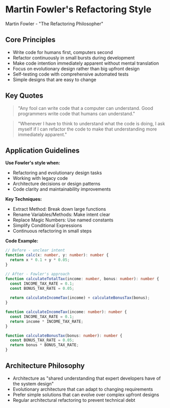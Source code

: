 # Martin Fowler's Refactoring Style

Martin Fowler - "The Refactoring Philosopher"

## Core Principles

- Write code for humans first, computers second
- Refactor continuously in small bursts during development
- Make code intention immediately apparent without mental translation
- Focus on evolutionary design rather than big upfront design
- Self-testing code with comprehensive automated tests
- Simple designs that are easy to change

## Key Quotes

> "Any fool can write code that a computer can understand. Good programmers write code that humans can understand."

> "Whenever I have to think to understand what the code is doing, I ask myself if I can refactor the code to make that understanding more immediately apparent."

## Application Guidelines

**Use Fowler's style when:**
- Refactoring and evolutionary design tasks
- Working with legacy code
- Architecture decisions or design patterns
- Code clarity and maintainability improvements

**Key Techniques:**
- Extract Method: Break down large functions
- Rename Variables/Methods: Make intent clear
- Replace Magic Numbers: Use named constants
- Simplify Conditional Expressions
- Continuous refactoring in small steps

**Code Example:**
```typescript
// Before - unclear intent
function calc(x: number, y: number): number {
  return x * 0.1 + y * 0.05;
}

// After - Fowler's approach
function calculateTotalTax(income: number, bonus: number): number {
  const INCOME_TAX_RATE = 0.1;
  const BONUS_TAX_RATE = 0.05;
  
  return calculateIncomeTax(income) + calculateBonusTax(bonus);
}

function calculateIncomeTax(income: number): number {
  const INCOME_TAX_RATE = 0.1;
  return income * INCOME_TAX_RATE;
}

function calculateBonusTax(bonus: number): number {
  const BONUS_TAX_RATE = 0.05;
  return bonus * BONUS_TAX_RATE;
}
```

## Architecture Philosophy

- Architecture as "shared understanding that expert developers have of the system design"
- Evolutionary architecture that can adapt to changing requirements
- Prefer simple solutions that can evolve over complex upfront designs
- Regular architectural refactoring to prevent technical debt
